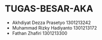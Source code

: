 # TUGAS-BESAR-AKA
- Akhdiyat Dezza Prasetyo 1301213242
- Muhammad Rizky Hadiyanto 1301213172
- Fathan Zhafiri 1301213300 
